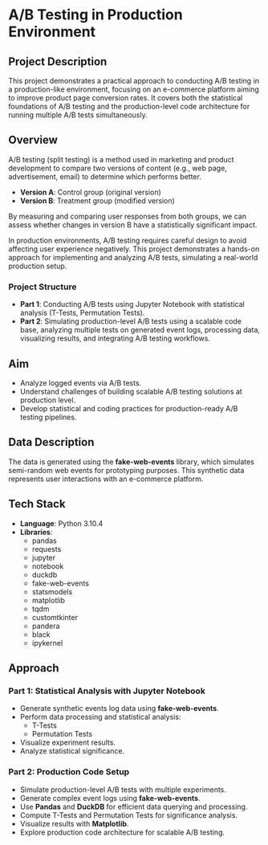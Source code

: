 # A/B Testing in Production Environment

## Project Description

This project demonstrates a practical approach to conducting A/B testing in a production-like environment, focusing on an e-commerce platform aiming to improve product page conversion rates. It covers both the statistical foundations of A/B testing and the production-level code architecture for running multiple A/B tests simultaneously.

## Overview

A/B testing (split testing) is a method used in marketing and product development to compare two versions of content (e.g., web page, advertisement, email) to determine which performs better. 

- **Version A**: Control group (original version)
- **Version B**: Treatment group (modified version)

By measuring and comparing user responses from both groups, we can assess whether changes in version B have a statistically significant impact.

In production environments, A/B testing requires careful design to avoid affecting user experience negatively. This project demonstrates a hands-on approach for implementing and analyzing A/B tests, simulating a real-world production setup.

### Project Structure

- **Part 1**: Conducting A/B tests using Jupyter Notebook with statistical analysis (T-Tests, Permutation Tests).
- **Part 2**: Simulating production-level A/B tests using a scalable code base, analyzing multiple tests on generated event logs, processing data, visualizing results, and integrating A/B testing workflows.

## Aim

- Analyze logged events via A/B tests.
- Understand challenges of building scalable A/B testing solutions at production level.
- Develop statistical and coding practices for production-ready A/B testing pipelines.

## Data Description

The data is generated using the **fake-web-events** library, which simulates semi-random web events for prototyping purposes. This synthetic data represents user interactions with an e-commerce platform.

## Tech Stack

- **Language**: Python 3.10.4
- **Libraries**:
  - pandas
  - requests
  - jupyter
  - notebook
  - duckdb
  - fake-web-events
  - statsmodels
  - matplotlib
  - tqdm
  - customtkinter
  - pandera
  - black
  - ipykernel

## Approach

### Part 1: Statistical Analysis with Jupyter Notebook
- Generate synthetic events log data using **fake-web-events**.
- Perform data processing and statistical analysis:
  - T-Tests
  - Permutation Tests
- Visualize experiment results.
- Analyze statistical significance.

### Part 2: Production Code Setup
- Simulate production-level A/B tests with multiple experiments.
- Generate complex event logs using **fake-web-events**.
- Use **Pandas** and **DuckDB** for efficient data querying and processing.
- Compute T-Tests and Permutation Tests for significance analysis.
- Visualize results with **Matplotlib**.
- Explore production code architecture for scalable A/B testing.

